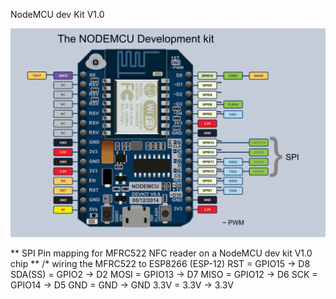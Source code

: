 NodeMCU dev Kit V1.0

![Node MCU V1.0 Pinout](../images/esp_nodemcu_pinout.png)

** SPI Pin mapping for MFRC522 NFC reader on a NodeMCU dev kit V1.0 chip **
/* wiring the MFRC522 to ESP8266 (ESP-12)
RST     = GPIO15  ->  D8
SDA(SS) = GPIO2   ->  D2
MOSI    = GPIO13  ->  D7
MISO    = GPIO12  ->  D6
SCK     = GPIO14  ->  D5
GND     = GND     ->  GND
3.3V    = 3.3V    ->  3.3V
